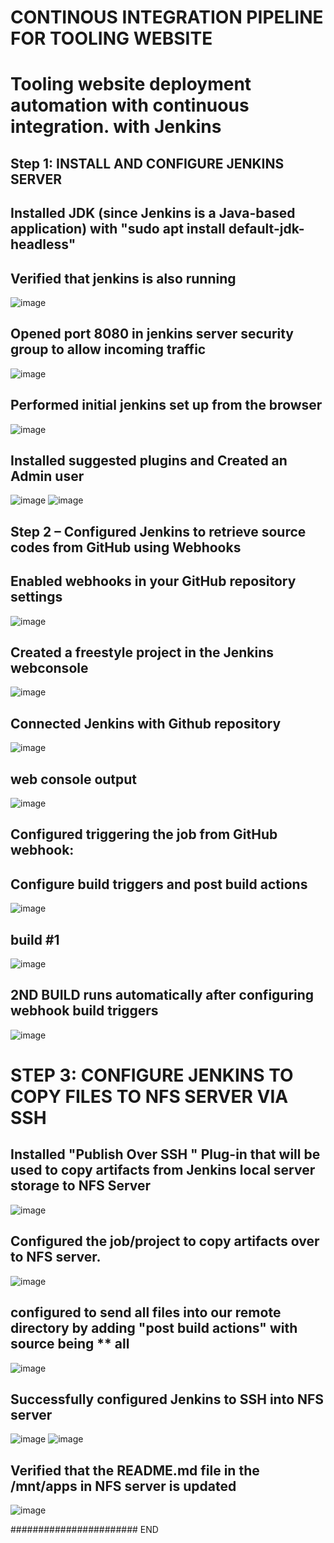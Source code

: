 # CONTINOUS INTEGRATION PIPELINE FOR TOOLING WEBSITE
# Tooling website deployment automation with continuous integration. with Jenkins
## Step 1: INSTALL AND CONFIGURE JENKINS SERVER
## Installed JDK (since Jenkins is a Java-based application) with "sudo apt install default-jdk-headless"
## Verified that jenkins is also running
![image](https://user-images.githubusercontent.com/101482368/160409394-d70ef732-eeef-4da8-928c-f9feee489d24.png)
## Opened port 8080 in jenkins server security group to allow incoming traffic 
![image](https://user-images.githubusercontent.com/101482368/160409746-950cf3bf-7d46-447e-8aee-ba3878f58e3f.png)
## Performed initial jenkins set up from the browser
![image](https://user-images.githubusercontent.com/101482368/160410544-c846ace3-b2a8-4197-9d27-17fb418b9fe4.png)
## Installed suggested plugins and Created an Admin user
![image](https://user-images.githubusercontent.com/101482368/160411332-295b9dbe-52eb-4f85-97f6-c8ba2b442eba.png)
![image](https://user-images.githubusercontent.com/101482368/160411603-a706dbce-1b67-4744-a118-3496931ee59a.png)
## Step 2 – Configured Jenkins to retrieve source codes from GitHub using Webhooks
## Enabled webhooks in your GitHub repository settings
![image](https://user-images.githubusercontent.com/101482368/160412943-4c45ae29-65c0-49b8-8c79-ac85306732d8.png)
## Created a freestyle project in the Jenkins webconsole
![image](https://user-images.githubusercontent.com/101482368/160413635-19ac52d5-45fd-475c-a10c-5046f1c5c7f9.png)
## Connected Jenkins with Github repository
![image](https://user-images.githubusercontent.com/101482368/160416035-b7d0c5a0-69a0-445c-bc4f-13c70d50cca6.png)
## web console output
![image](https://user-images.githubusercontent.com/101482368/160416405-88118831-2986-43f4-a4b4-7192752e39e9.png)
## Configured triggering the job from GitHub webhook:
## Configure build triggers and post build actions
![image](https://user-images.githubusercontent.com/101482368/160417906-72de7fa0-d142-4a23-9e6a-69f98a3fa44e.png)
## build #1
![image](https://user-images.githubusercontent.com/101482368/160458601-88c8ba13-32e9-40ba-abe6-9db2e15b6474.png)
## 2ND BUILD runs automatically after configuring webhook build triggers
![image](https://user-images.githubusercontent.com/101482368/160465325-d645145f-230f-48d0-ad94-8e2b9aa6ff28.png)
# STEP 3: CONFIGURE JENKINS TO COPY FILES TO NFS SERVER VIA SSH
## Installed "Publish Over SSH " Plug-in that will be used to copy artifacts from Jenkins local server storage to NFS Server
![image](https://user-images.githubusercontent.com/101482368/160468058-ee646c59-ec25-478d-8b41-b95dc409e5ae.png)
## Configured the job/project to copy artifacts over to NFS server.
![image](https://user-images.githubusercontent.com/101482368/160473334-efe72d9a-4955-4704-9a07-91b2ae3c6c22.png)
## configured to send all files into our remote directory by adding "post build actions" with source being ** all
![image](https://user-images.githubusercontent.com/101482368/160474550-0aa9020d-f0b0-435d-92ef-ea032efc8da3.png)
## Successfully configured Jenkins to SSH into NFS server 
![image](https://user-images.githubusercontent.com/101482368/160478580-4400cdae-0851-4e06-ac5c-8625d489eefa.png)
![image](https://user-images.githubusercontent.com/101482368/160478695-c08a8814-4205-4139-8fbc-e2829c9bf0b0.png)
## Verified that the README.md file in the /mnt/apps in NFS server is updated
![image](https://user-images.githubusercontent.com/101482368/160479108-1ff216af-d28c-48a8-a1ac-c905cb0a27c0.png)

#######################
END


